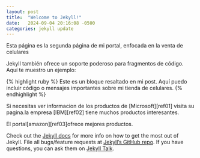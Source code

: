 ```yaml
---
layout: post
title:  "Welcome to Jekyll!"
date:   2024-09-04 20:16:08 -0500
categories: jekyll update
---
```

Esta página es la segunda página de mi portal, enfocada en la venta de celulares

Jekyll también ofrece un soporte poderoso para fragmentos de código. Aquí te muestro un ejemplo:

{% highlight ruby %}
Este es un bloque resaltado en mi post.
Aquí puedo incluir código o mensajes importantes sobre mi tienda de celulares.
{% endhighlight %}

Si necesitas ver informacion de los productos de [Microsoft][ref01] visita su pagina.la empresa [IBM][ref02] tiene muchos
productos interesantes.

El portal[amazon][ref03]ofrece mejores productos.


Check out the [Jekyll docs][jekyll-docs] for more info on how to get the most out of Jekyll. File all bugs/feature requests at [Jekyll’s GitHub repo][jekyll-gh]. If you have questions, you can ask them on [Jekyll Talk][jekyll-talk].

[jekyll-docs]: https://www.microsoft.com/es-pe
[jekyll-gh]:   https://www.ibm.com/mx-es
[jekyll-talk]: https://www.amazon.com/
